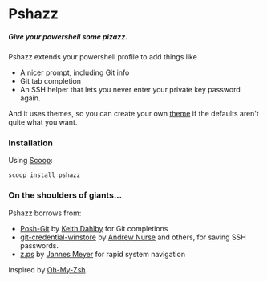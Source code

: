 # Pshazz
##### Give your powershell some pizazz.

Pshazz extends your powershell profile to add things like

* A nicer prompt, including Git info
* Git tab completion
* An SSH helper that lets you never enter your private key password again.

And it uses themes, so you can create your own [theme](wiki/Themes) if the defaults aren't quite what you want.

### Installation
Using [Scoop](http://scoop.sh):

	scoop install pshazz

### On the shoulders of giants...
Pshazz borrows from:

* [Posh-Git](https://github.com/dahlbyk/posh-git) by [Keith Dahlby](http://lostechies.com/keithdahlby/) for Git completions
* [git-credential-winstore](http://gitcredentialstore.codeplex.com/) by [Andrew Nurse](http://vibrantcode.com/) and others, for saving SSH passwords.
* [z.ps](https://github.com/JannesMeyer/z.ps) by [Jannes Meyer](https://github.com/JannesMeyer) for rapid system navigation

Inspired by [Oh-My-Zsh](https://github.com/robbyrussell/oh-my-zsh).